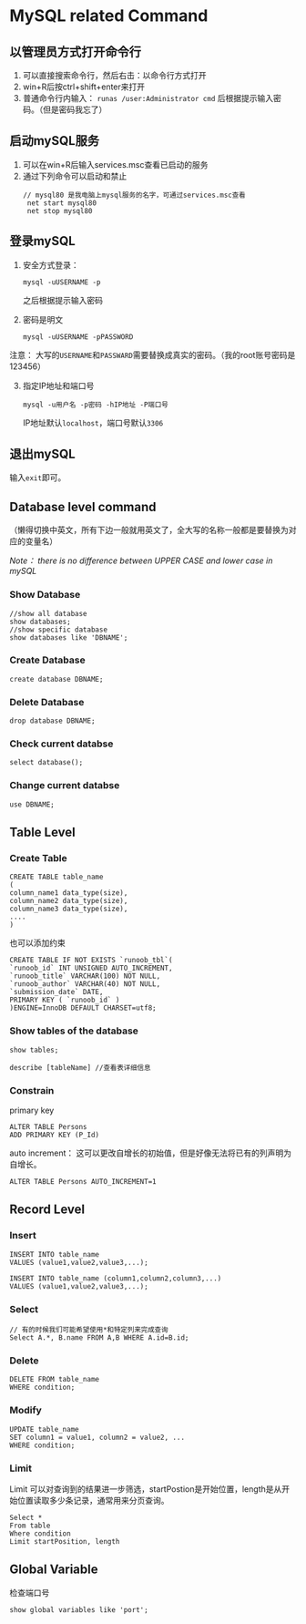 # MySQL related Command

## 以管理员方式打开命令行
1. 可以直接搜索命令行，然后右击：以命令行方式打开
2. win+R后按ctrl+shift+enter来打开
3. 普通命令行内输入：
    `runas /user:Administrator cmd`
    后根据提示输入密码。（但是密码我忘了）

## 启动mySQL服务
1. 可以在win+R后输入services.msc查看已启动的服务
2. 通过下列命令可以启动和禁止
   ````
   // mysql80 是我电脑上mysql服务的名字，可通过services.msc查看
    net start mysql80
    net stop mysql80
   ````

## 登录mySQL
1. 安全方式登录：
   ````
   mysql -uUSERNAME -p
   ````
    之后根据提示输入密码

2. 密码是明文
   ````
   mysql -uUSERNAME -pPASSWORD
   ````
注意： 大写的`USERNAME`和`PASSWARD`需要替换成真实的密码。（我的root账号密码是123456）

3. 指定IP地址和端口号
   ````
   mysql -u用户名 -p密码 -hIP地址 -P端口号
   ````
   IP地址默认`localhost`，端口号默认`3306`

## 退出mySQL
输入`exit`即可。

## Database level command
（懒得切换中英文，所有下边一般就用英文了，全大写的名称一般都是要替换为对应的变量名） 

*Note： there is no difference between UPPER CASE and lower case in mySQL* 
### Show Database
    //show all database
    show databases;
    //show specific database
    show databases like 'DBNAME';

### Create Database
    create database DBNAME;

### Delete Database
    drop database DBNAME;

### Check current databse
    select database();

### Change current databse
    use DBNAME;



## Table Level
### Create Table

    CREATE TABLE table_name
    (
    column_name1 data_type(size),
    column_name2 data_type(size),
    column_name3 data_type(size),
    ....
    )

也可以添加约束

    CREATE TABLE IF NOT EXISTS `runoob_tbl`(
    `runoob_id` INT UNSIGNED AUTO_INCREMENT,
    `runoob_title` VARCHAR(100) NOT NULL,
    `runoob_author` VARCHAR(40) NOT NULL,
    `submission_date` DATE,
    PRIMARY KEY ( `runoob_id` )
    )ENGINE=InnoDB DEFAULT CHARSET=utf8;


### Show tables of the database
    show tables;

    describe [tableName] //查看表详细信息

### Constrain
primary key

    ALTER TABLE Persons
    ADD PRIMARY KEY (P_Id)

auto increment： 这可以更改自增长的初始值，但是好像无法将已有的列声明为自增长。

    ALTER TABLE Persons AUTO_INCREMENT=1

## Record Level
### Insert

    INSERT INTO table_name
    VALUES (value1,value2,value3,...);

    INSERT INTO table_name (column1,column2,column3,...)
    VALUES (value1,value2,value3,...);

### Select
    // 有的时候我们可能希望使用*和特定列来完成查询
    Select A.*, B.name FROM A,B WHERE A.id=B.id; 

### Delete

    DELETE FROM table_name
    WHERE condition;

### Modify

    UPDATE table_name
    SET column1 = value1, column2 = value2, ...
    WHERE condition;

### Limit
Limit 可以对查询到的结果进一步筛选，startPostion是开始位置，length是从开始位置读取多少条记录，通常用来分页查询。

    Select *
    From table
    Where condition
    Limit startPosition, length


## Global Variable

检查端口号
```
show global variables like 'port';
```